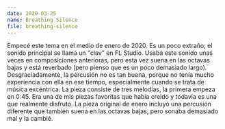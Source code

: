 ```yaml
---
date: 2020-03-25
name: Breathing Silence
file: breathing-silence
---
```


Empecé este tema en el medio de enero de 2020. Es un poco extraño; el sonido principal se llama un "clav" en FL Studio. Usaba este sonido unas veces en composiciones anterioras, pero esta vez suena en las octavas bajas y está reverbado (pero pienso que es un poco demasiado largo). Desgraciadamente, la percusión no es tan buena, porque no tenía mucho experiencia con ella en ese tiempo, especialmente cuando se trata de música excéntrica. La pieza consiste de tres melodías, la primera empeza en 0:45. Era una de mis piezas favoritas que había creido y todavía es una que realmente disfruto. La pieza original de enero incluyó una percusión diferente que también suena en las octavas bajas, pero sonaba demasiado mal y la cambié.